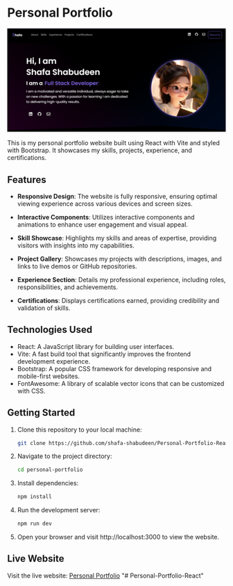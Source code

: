 # Personal Portfolio

![Personal Portfolio Preview](preview.png)

This is my personal portfolio website built using React with Vite and styled with Bootstrap. It showcases my skills, projects, experience, and certifications.

## Features

- **Responsive Design**: The website is fully responsive, ensuring optimal viewing experience across various devices and screen sizes.

- **Interactive Components**: Utilizes interactive components and animations to enhance user engagement and visual appeal.

- **Skill Showcase**: Highlights my skills and areas of expertise, providing visitors with insights into my capabilities.

- **Project Gallery**: Showcases my projects with descriptions, images, and links to live demos or GitHub repositories.

- **Experience Section**: Details my professional experience, including roles, responsibilities, and achievements.

- **Certifications**: Displays certifications earned, providing credibility and validation of skills.

## Technologies Used

- React: A JavaScript library for building user interfaces.
- Vite: A fast build tool that significantly improves the frontend development experience.
- Bootstrap: A popular CSS framework for developing responsive and mobile-first websites.
- FontAwesome: A library of scalable vector icons that can be customized with CSS.

## Getting Started

1. Clone this repository to your local machine:

   ```bash
   git clone https://github.com/shafa-shabudeen/Personal-Portfolio-React.git

2. Navigate to the project directory:
   ```bash
   cd personal-portfolio

3. Install dependencies:
   ```bash
   npm install

4. Run the development server:
   ```bash
   npm run dev

5. Open your browser and visit http://localhost:3000 to view the website.

## Live Website
  Visit the live website: <a href='https://ashrafali-m.github.io/Personal-Portfolio-React/'>Personal Portfolio</a>
"# Personal-Portfolio-React" 

